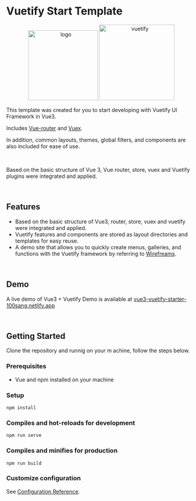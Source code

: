 # Vuetify Start Template

<p align="center">
    <img src="https://upload.wikimedia.org/wikipedia/commons/f/f1/Vue.png" alt="logo" width="185" height="185" />
    <img src="https://camo.githubusercontent.com/be384df72ff1748336f5927f7116e79a37cbe1639a5b7db162be2d7afe350f87/68747470733a2f2f63646e2e767565746966796a732e636f6d2f696d616765732f6c6f676f732f6c6f676f2e737667"  alt="vuetify" width="200" height="200">
</p>


This template was created for you to start developing with Vuetify UI Framework in Vue3. 

Includes [Vue-router](https://router.vuejs.org/) and [Vuex](https://router.vuejs.org/).

In addition, common layouts, themes, global filters, and components are also included for ease of use.

<br />

Based on the basic structure of Vue 3, Vue router, store, vuex and Vuetify plugins were integrated and applied.


<br />


Features
---
- Based on the basic structure of Vue3, router, store, vuex and vuetify were integrated and applied.
- Vuetify features and components are stored as layout directories and templates for easy reuse.
- A demo site that allows you to quickly create menus, galleries, and functions with the Vuetify framework by referring to [Wirefreams](https://vuetifyjs.com/en/getting-started/wireframes/).

<br />

Demo
---
A live demo of Vue3 + Vuetify Demo is available at [vue3-vuetify-starter-100sang.netlify.app](https://vue3-vuetify-starter-100sang.netlify.app)

<br />

Getting Started
---
Clone the repository and runnig on your m achine, follow the steps below.

### Prerequisites
- Vue and npm installed on your machine

### Setup
```
npm install
```

### Compiles and hot-reloads for development
```
npm run serve
```

### Compiles and minifies for production
```
npm run build
```

### Customize configuration
See [Configuration Reference](https://cli.vuejs.org/config/).
